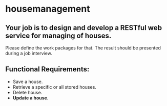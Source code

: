 # housemanagement

## Your job is to design and develop a RESTful web service for managing of houses. 
Please define the work packages for that. The result should be presented during a job interview.

## Functional Requirements:
* Save a house.
* Retrieve a specific or all stored houses.
* Delete house.
* **Update a house.**
